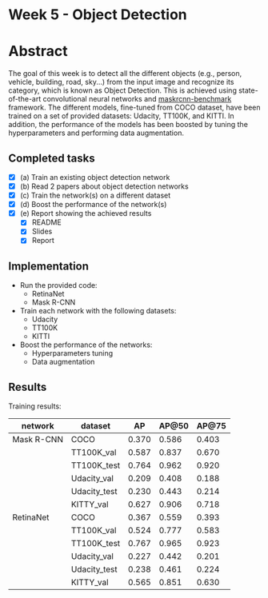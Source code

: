 
# Week 5 - Object Detection

# Abstract

The goal of this week is to detect all the different objects (e.g., person, vehicle, building, road, sky...) from the input image and recognize its category, which is known as Object Detection. This is achieved using state-of-the-art convolutional neural networks and [maskrcnn-benchmark](https://github.com/facebookresearch/maskrcnn-benchmark) framework. The different models, fine-tuned from COCO dataset, have been trained on a set of provided datasets: Udacity, TT100K, and KITTI. In addition, the performance of the models has been boosted by tuning the hyperparameters and performing data augmentation.

## Completed tasks

- [x] (a) Train an existing object detection network
- [x] (b) Read 2 papers about object detection networks
- [x] (c) Train the network(s) on a different dataset
- [x] (d) Boost the performance of the network(s)
- [x] (e) Report showing the achieved results
    - [x] README
    - [x] Slides
    - [x] Report

## Implementation

- Run the provided code:
	- RetinaNet
  - Mask R-CNN
- Train each network with the following datasets:
	- Udacity
	- TT100K
	- KITTI
- Boost the performance of the networks:
	- Hyperparameters tuning
	- Data augmentation
	
## Results

Training results:

| network    | dataset     | AP      | AP@50   | AP@75   |
|------------|-------------|---------|---------|---------|
| Mask R-CNN | COCO        | 0.370   | 0.586   | 0.403   |
|            | TT100K_val  | 0.587   | 0.837   | 0.670   |
|            | TT100K_test | 0.764   | 0.962   | 0.920   |
|            | Udacity_val | 0.209   | 0.408   | 0.188   |
|            | Udacity_test| 0.230   | 0.443   | 0.214   |
|            | KITTY_val   | 0.627   | 0.906   | 0.718   |
| RetinaNet  | COCO        | 0.367   | 0.559   | 0.393   |
|            | TT100K_val  | 0.524   | 0.777   | 0.583   |
|            | TT100K_test | 0.767   | 0.965   | 0.923   |
|            | Udacity_val | 0.227   | 0.442   | 0.201   |
|            | Udacity_test| 0.238   | 0.461   | 0.224   |
|            | KITTY_val   | 0.565   | 0.851   | 0.630   |

